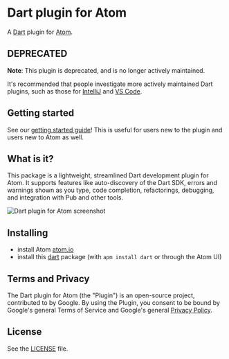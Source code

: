 # Dart plugin for Atom

A [Dart](https://www.dartlang.org) plugin for [Atom](https://atom.io).

## DEPRECATED

**Note**: This plugin is deprecated, and is no longer actively maintained.

It's recommended that people investigate more actively maintained Dart plugins, such as those for
[IntelliJ](https://dart.dev/tools/jetbrains-plugin) and
[VS Code](https://dart.dev/tools/vs-code).

## Getting started

See our [getting started guide](https://dart-atom.github.io/dart/)! This is
useful for users new to the plugin and users new to Atom as well.

## What is it?

This package is a lightweight, streamlined Dart development plugin for Atom. It
supports features like auto-discovery of the Dart SDK, errors and warnings shown
as you type, code completion, refactorings, debugging, and integration with Pub
and other tools.

![Dart plugin for Atom screenshot](https://raw.githubusercontent.com/dart-atom/dart/master/assets/dart-plugin-atom-screenshot.png)

## Installing

- install Atom [atom.io](https://atom.io/)
- install this [dart][] package (with `apm install dart` or through the
  Atom UI)

## Terms and Privacy

The Dart plugin for Atom (the "Plugin") is an open-source project, contributed
to by Google. By using the Plugin, you consent to be bound by Google's general
Terms of Service and Google's general
[Privacy Policy](http://www.google.com/intl/en/policies/privacy/).

## License

See the [LICENSE](https://github.com/dart-atom/dart/blob/master/LICENSE)
file.

[dart]: https://atom.io/packages/dart
